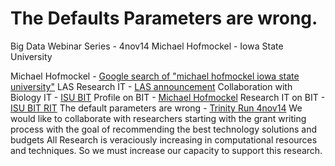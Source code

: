 The Defaults Parameters are wrong.
=
Big Data Webinar Series - 4nov14
Michael Hofmockel - Iowa State University

Michael Hofmockel - [Google search of "michael hofmockel iowa state university"](https://www.google.com/search?q=michael+hofmockel+iowa+state+university)
LAS Research IT - [LAS announcement](http://www.las.iastate.edu/new-las-it-program-providing-custom-faculty-research-computing-support/)
Collaboration with Biology IT - [ISU BIT](http://www.biology-it.iastate.edu/people)
Profile on BIT - [Michael Hofmockel](http://www.biology-it.iastate.edu/people/michael-hofmockel)
Research IT on BIT - [ISU BIT RIT](http://www.biology-it.iastate.edu/research-it)
The default parameters are wrong - [Trinity Run 4nov14]()
We would like to collaborate with researchers starting with the grant writing process with the goal of recommending the best technology solutions and budgets
All Research is veraciously increasing in computational resources and techniques. So we must increase our capacity to support this research.